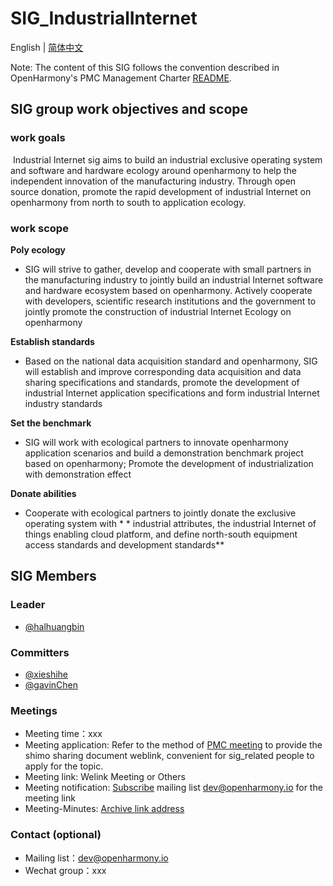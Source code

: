 # SIG_IndustrialInternet
English | [简体中文](./sig_industrial_internet_cn.md)

Note: The content of this SIG follows the convention described in OpenHarmony's PMC Management Charter [README](../../zh/pmc.md).

## SIG group work objectives and scope

### work goals

​       Industrial Internet sig aims to build an industrial exclusive operating system and software and hardware ecology around openharmony to help the independent innovation of the manufacturing industry. Through open source donation, promote the rapid development of industrial Internet on openharmony from north to south to application ecology.

### work scope

**Poly ecology**

* SIG will strive to gather, develop and cooperate with small partners in the manufacturing industry to jointly build an industrial Internet software and hardware ecosystem based on openharmony. Actively cooperate with developers, scientific research institutions and the government to jointly promote the construction of industrial Internet Ecology on openharmony

**Establish standards**
* Based on the national data acquisition standard and openharmony, SIG will establish and improve corresponding data acquisition and data sharing specifications and standards, promote the development of industrial Internet application specifications and form industrial Internet industry standards

**Set the benchmark**
* SIG will work with ecological partners to innovate openharmony application scenarios and build a demonstration benchmark project based on openharmony; Promote the development of industrialization with demonstration effect

**Donate abilities**

* Cooperate with ecological partners to jointly donate the exclusive operating system with * * industrial attributes, the industrial Internet of things enabling cloud platform, and define north-south equipment access standards and development standards**


## SIG Members

### Leader
- [@halhuangbin](https://gitee.com/halhuangbin)   

### Committers
- [@xieshihe](https://gitee.com/xieshihe)     
- [@gavinChen](https://gitee.com/gavin1234)  

### Meetings
 - Meeting time：xxx
 - Meeting application: Refer to the method of [PMC meeting](https://gitee.com/dongjinguang/community/blob/master/zh/pmc.md#pmc%E4%BC%9A%E8%AE%AE%E9%93%BE%E6%8E%A5) to provide the shimo sharing document weblink, convenient for sig_related people to apply for the topic.
 - Meeting link: Welink Meeting or Others
 - Meeting notification: [Subscribe](https://lists.openatom.io/postorius/lists/dev@openharmony.io/) mailing list [dev@openharmony.io](https://lists.openatom.io/postorius/lists/dev@openharmony.io/) for the meeting link
 - Meeting-Minutes: [Archive link address](https://gitee.com/openharmony-sig/sig-content/tree/master/industrial_internet/meetings)

### Contact (optional)

- Mailing list：dev@openharmony.io
- Wechat group：xxx
